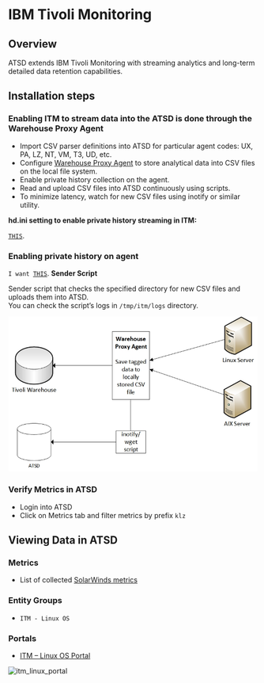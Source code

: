 # IBM Tivoli Monitoring

## Overview

ATSD extends IBM Tivoli Monitoring with streaming analytics and
long-term detailed data retention capabilities.

## Installation steps

### Enabling ITM to stream data into the ATSD is done through the Warehouse Proxy Agent

- Import CSV parser definitions into ATSD for particular agent codes: UX, PA, LZ, NT, VM, T3, UD, etc.
-   Configure [Warehouse Proxy Agent](http://www-01.ibm.com/support/knowledgecenter/SSATHD_7.7.0/com.ibm.itm.doc_6.3fp2/adminuse/history_analytics_scenarios.htm "WPA") to store analytical data into CSV files on the local file system.
- Enable private history collection on the agent.
- Read and upload CSV files into ATSD continuously using scripts.
- To minimize latency, watch for new CSV files using inotify or similar utility.

**hd.ini setting to enable private history streaming in ITM:**

<code><a href="hd.ini">THIS</a></code>.

### Enabling private history on agent
<code>I want <a href="lz_situations.xml">THIS</a></code>.
**Sender Script**

Sender script that checks the specified directory for new CSV files and
uploads them into ATSD.\
 You can check the script’s logs in `/tmp/itm/logs` directory.

![](images/Warehouse-Proxy-Agent-diagram1.jpg "Warehouse Proxy Agent diagram")

### Verify Metrics in ATSD

* Login into ATSD
* Click on Metrics tab and filter metrics by prefix `klz`


## Viewing Data in ATSD

### Metrics
* List of collected [SolarWinds metrics](metric-list.md)

### Entity Groups

- `ITM - Linux OS`

### Portals
- [ITM – Linux OS Portal](http://apps.axibase.com/chartlab/43f054ee)

![](test_files/itm_linux_portal.png "itm_linux_portal")



